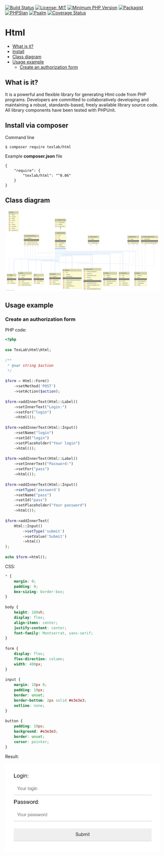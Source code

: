 [![Build Status](https://img.shields.io/travis/andy-aa/html/master.svg?style=flat-square)](https://travis-ci.com/github/andy-aa/html)
[![License: MIT](https://img.shields.io/badge/License-MIT-brightgreen.svg?style=flat-square)](https://opensource.org/licenses/MIT)
[![Minimum PHP Version](https://img.shields.io/badge/php-%3E%3D%207.4-8892BF.svg?style=flat-square)](https://php.net/)
[![Packagist](https://img.shields.io/packagist/vpre/texlab/html.svg?style=flat-square)](https://packagist.org/packages/texlab/html)
[![PHPStan](https://img.shields.io/badge/PHPStan-level%208-brightgreen.svg?style=flat-square)](https://phpstan.org/)
[![Psalm](https://img.shields.io/badge/Psalm-Level%20Max-brightgreen.svg?style=flat-square)](https://psalm.dev/) 
[![Coverage Status](https://img.shields.io/coveralls/github/andy-aa/html/master.svg?style=flat-square)](https://coveralls.io/github/andy-aa/html?branch=master)
# Html
- [What is it?](#what-is-it)
- [Install](#install-via-composer)
- [Class diagram](#class-diagram)
- [Usage example](#usage-example)
    - [Create an authorization form](#create-an-authorization-form)

## What is it?

  It is a powerful and flexible library for generating Html code from PHP programs.
  Developers are committed to collaboratively developing and maintaining a robust, standards-based, freely available library
  source code. All library components have been tested with PHPUnit.
  
## Install via composer

Command line
```
$ composer require texlab/html
```
Example **composer.json** file
```
{
    "require": {
        "texlab/html": "^0.06"
    }
}
```

## Class diagram
![Class diagram](https://github.com/Dzmitry2020/images/raw/master/TexLab/Html/html_class_diagramm.png "Class diagram TexLab\HTML")

## Usage example

### Create an authorization form
PHP code:

```php
<?php

use TexLab\Html\Html;

/**
 * @var string $action
 */

$form = Html::Form()
    ->setMethod('POST')
    ->setAction($action);

$form->addInnerText(Html::Label()
    ->setInnerText("Login:")
    ->setFor("login")
    ->html());

$form->addInnerText(Html::Input()
    ->setName("login")
    ->setId("login")
    ->setPlaceholder("Your login")
    ->html());

$form->addInnerText(Html::Label()
    ->setInnerText("Password:")
    ->setFor("pass")
    ->html());

$form->addInnerText(Html::Input()
    ->setType('password')
    ->setName("pass")
    ->setId("pass")
    ->setPlaceholder("Your password")
    ->html());

$form->addInnerText(
    Html::Input()
        ->setType('submit')
        ->setValue('Submit')
        ->html()
);

echo $form->html();
```
CSS:
```css
* {
    margin: 0;
    padding: 0;
    box-sizing: border-box;
}

body {
    height: 100vh;
    display: flex;
    align-items: center;
    justify-content: center;
    font-family: Montserrat, sans-serif;
}

form {
    display: flex;
    flex-direction: column;
    width: 400px;
}

input {
    margin: 10px 0;
    padding: 10px;
    border: unset;
    border-bottom: 2px solid #e3e3e3;
    outline: none;
}

button {
    padding: 10px;
    background: #e3e3e3;
    border: unset;
    cursor: pointer;
}
```

Result:

![Authorization form](https://github.com/Dzmitry2020/images/raw/master/TexLab/Html/authorization_form.png "Example of authorization form")